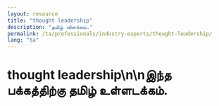 ```yaml
---
layout: resource
title: "thought leadership"
description: "தமிழ் விளக்கம்."
permalink: /ta/professionals/industry-experts/thought-leadership/
lang: "ta"
---
```


# thought leadership\n\nஇந்த பக்கத்திற்கு தமிழ் உள்ளடக்கம்.
